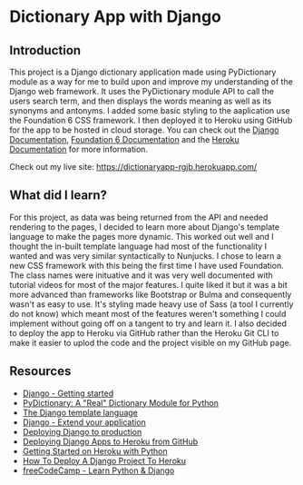 # Dictionary App with Django

## Introduction

This project is a Django dictionary application made using PyDictionary module as a way for me to build upon and improve my understanding of the Django web framework. It uses the PyDictionary module API to call the users search term, and then displays the words meaning as well as its synonyms and antonyms. I added some basic styling to the aaplication use the Foundation 6 CSS framework. I then deployed it to Heroku using GitHub for the app to be hosted in cloud storage. You can check out the [Django Documentation](https://docs.djangoproject.com/en/3.2/), [Foundation 6 Documentation](https://get.foundation/sites/docs/) and the [Heroku Documentation](https://devcenter.heroku.com/categories/reference) for more information.

Check out my live site: https://dictionaryapp-rgjb.herokuapp.com/

## What did I learn?

For this project, as data was being returned from the API and needed rendering to the pages, I decided to learn more about Django's template language to make the pages more dynamic. This worked out well and I thought the in-built template language had most of the functionality I wanted and was very similar syntactically to Nunjucks. I chose to learn a new CSS framework with this being the first time I have used Foundation. The class names were inituative and it was very well documented with tutorial videos for most of the major features. I quite liked it but it was a bit more advanced than frameworks like Bootstrap or Bulma and consequently wasn't as easy to use. It's styling made heavy use of Sass (a tool I currently do not know) which meant most of the features weren't something I could implement without going off on a tangent to try and learn it. I also decided to deploy the app to Heroku via GitHub rather than the Heroku Git CLI to make it easier to uplod the code and the project visible on my GitHub page.

## Resources

* [Django - Getting started](https://docs.djangoproject.com/en/3.2/intro/)
* [PyDictionary: A "Real" Dictionary Module for Python](https://pypi.org/project/PyDictionary/)
* [The Django template language](https://docs.djangoproject.com/en/3.1/ref/templates/language/)
* [Django - Extend your application](https://tutorial.djangogirls.org/en/extend_your_application/)
* [Deploying Django to production](https://developer.mozilla.org/en-US/docs/Learn/Server-side/Django/Deployment)
* [Deploying Django Apps to Heroku from GitHub](https://stackabuse.com/deploying-django-apps-to-heroku-from-github/)
* [Getting Started on Heroku with Python](https://devcenter.heroku.com/articles/getting-started-with-python)
* [How To Deploy A Django Project To Heroku](https://www.codewithtomi.ml/2020/12/how-to-deploy-django-project-to-heroku.html)
* [freeCodeCamp - Learn Python & Django](https://www.youtube.com/watch?v=qPtScmB8CgA)
